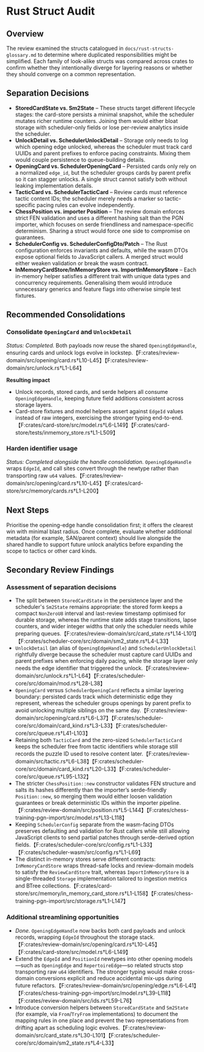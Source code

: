 # Rust Struct Audit

## Overview
The review examined the structs catalogued in `docs/rust-structs-glossary.md` to determine where duplicated responsibilities might be simplified. Each family of look-alike structs was compared across crates to confirm whether they intentionally diverge for layering reasons or whether they should converge on a common representation.

## Separation Decisions
- **StoredCardState vs. Sm2State** – These structs target different lifecycle stages: the card-store persists a minimal snapshot, while the scheduler mutates richer runtime counters. Joining them would either bloat storage with scheduler-only fields or lose per-review analytics inside the scheduler.
- **UnlockDetail vs. SchedulerUnlockDetail** – Storage only needs to log which opening edge unlocked, whereas the scheduler must track card UUIDs and parent prefixes to enforce pacing constraints. Mixing them would couple persistence to queue-building details.
- **OpeningCard vs. SchedulerOpeningCard** – Persisted cards only rely on a normalized `edge_id`, but the scheduler groups cards by parent prefix so it can stagger unlocks. A single struct cannot satisfy both without leaking implementation details.
- **TacticCard vs. SchedulerTacticCard** – Review cards must reference tactic content IDs; the scheduler merely needs a marker so tactic-specific pacing rules can evolve independently.
- **ChessPosition vs. importer Position** – The review domain enforces strict FEN validation and uses a different hashing salt than the PGN importer, which focuses on serde friendliness and namespace-specific determinism. Sharing a struct would force one side to compromise on guarantees.
- **SchedulerConfig vs. SchedulerConfigDto/Patch** – The Rust configuration enforces invariants and defaults, while the wasm DTOs expose optional fields to JavaScript callers. A merged struct would either weaken validation or break the wasm contract.
- **InMemoryCardStore/InMemoryStore vs. ImportInMemoryStore** – Each in-memory helper satisfies a different trait with unique data types and concurrency requirements. Generalising them would introduce unnecessary generics and feature flags into otherwise simple test fixtures.

## Recommended Consolidations
### Consolidate `OpeningCard` and `UnlockDetail`
_Status: Completed._ Both payloads now reuse the shared `OpeningEdgeHandle`, ensuring cards and unlock logs evolve in lockstep.【F:crates/review-domain/src/opening/card.rs†L10-L45】【F:crates/review-domain/src/unlock.rs†L1-L64】

**Resulting impact**
- Unlock records, stored cards, and serde helpers all consume `OpeningEdgeHandle`, keeping future field additions consistent across storage layers.
- Card-store fixtures and model helpers assert against `EdgeId` values instead of raw integers, exercising the stronger typing end-to-end.【F:crates/card-store/src/model.rs†L6-L149】【F:crates/card-store/tests/inmemory_store.rs†L1-L509】

### Harden identifier usage
_Status: Completed alongside the handle consolidation._ `OpeningEdgeHandle` wraps `EdgeId`, and call sites convert through the newtype rather than transporting raw `u64` values.【F:crates/review-domain/src/opening/card.rs†L10-L45】【F:crates/card-store/src/memory/cards.rs†L1-L200】

## Next Steps
Prioritise the opening-edge handle consolidation first; it offers the clearest win with minimal blast radius. Once complete, evaluate whether additional metadata (for example, SAN/parent context) should live alongside the shared handle to support future unlock analytics before expanding the scope to tactics or other card kinds.

## Secondary Review Findings

### Assessment of separation decisions
- The split between `StoredCardState` in the persistence layer and the scheduler's `Sm2State` remains appropriate: the stored form keeps a compact `NonZeroU8` interval and last-review timestamp optimised for durable storage, whereas the runtime state adds stage transitions, lapse counters, and wider integer widths that only the scheduler needs while preparing queues.【F:crates/review-domain/src/card_state.rs†L14-L101】【F:crates/scheduler-core/src/domain/sm2_state.rs†L4-L33】
- `UnlockDetail` (an alias of `OpeningEdgeHandle`) and `SchedulerUnlockDetail` rightfully diverge because the scheduler must capture card UUIDs and parent prefixes when enforcing daily pacing, while the storage layer only needs the edge identifier that triggered the unlock.【F:crates/review-domain/src/unlock.rs†L1-L64】【F:crates/scheduler-core/src/domain/mod.rs†L28-L38】
- `OpeningCard` versus `SchedulerOpeningCard` reflects a similar layering boundary: persisted cards track which deterministic edge they represent, whereas the scheduler groups openings by parent prefix to avoid unlocking multiple siblings on the same day.【F:crates/review-domain/src/opening/card.rs†L6-L37】【F:crates/scheduler-core/src/domain/card_kind.rs†L3-L33】【F:crates/scheduler-core/src/queue.rs†L41-L103】
- Retaining both `TacticCard` and the zero-sized `SchedulerTacticCard` keeps the scheduler free from tactic identifiers while storage still records the puzzle ID used to resolve content later.【F:crates/review-domain/src/tactic.rs†L6-L38】【F:crates/scheduler-core/src/domain/card_kind.rs†L20-L33】【F:crates/scheduler-core/src/queue.rs†L95-L132】
- The stricter `ChessPosition::new` constructor validates FEN structure and salts its hashes differently than the importer’s serde-friendly `Position::new`, so merging them would either loosen validation guarantees or break deterministic IDs within the importer pipeline.【F:crates/review-domain/src/position.rs†L5-L144】【F:crates/chess-training-pgn-import/src/model.rs†L13-L118】
- Keeping `SchedulerConfig` separate from the wasm-facing DTOs preserves defaulting and validation for Rust callers while still allowing JavaScript clients to send partial patches through serde-derived option fields.【F:crates/scheduler-core/src/config.rs†L1-L33】【F:crates/scheduler-wasm/src/config.rs†L1-L69】
- The distinct in-memory stores serve different contracts: `InMemoryCardStore` wraps thread-safe locks and review-domain models to satisfy the `ReviewCardStore` trait, whereas `ImportInMemoryStore` is a single-threaded `Storage` implementation tailored to ingestion metrics and BTree collections.【F:crates/card-store/src/memory/in_memory_card_store.rs†L1-L158】【F:crates/chess-training-pgn-import/src/storage.rs†L1-L147】

### Additional streamlining opportunities
- _Done._ `OpeningEdgeHandle` now backs both card payloads and unlock records, wrapping `EdgeId` throughout the storage stack.【F:crates/review-domain/src/opening/card.rs†L10-L45】【F:crates/card-store/src/model.rs†L6-L149】
- Extend the `EdgeId` and `PositionId` newtypes into other opening models—such as `OpeningEdge` and `RepertoireEdge`—so related structs stop transporting raw `u64` identifiers. The stronger typing would make cross-domain conversions explicit and reduce accidental mix-ups during future refactors.【F:crates/review-domain/src/opening/edge.rs†L6-L41】【F:crates/chess-training-pgn-import/src/model.rs†L39-L118】【F:crates/review-domain/src/ids.rs†L59-L76】
- Introduce conversion helpers between `StoredCardState` and `Sm2State` (for example, via `From`/`TryFrom` implementations) to document the mapping rules in one place and prevent the two representations from drifting apart as scheduling logic evolves.【F:crates/review-domain/src/card_state.rs†L30-L101】【F:crates/scheduler-core/src/domain/sm2_state.rs†L4-L33】
